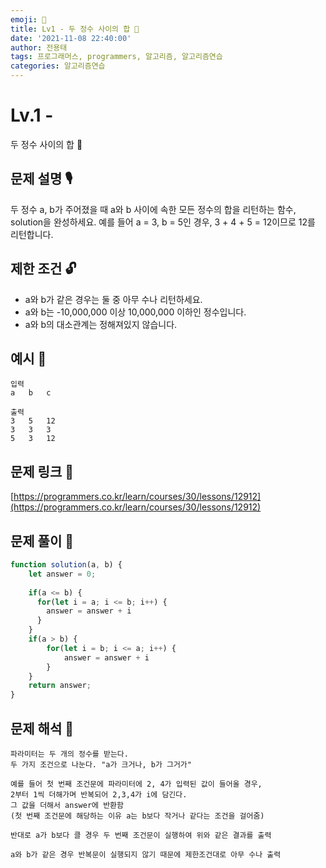 ```yaml
---
emoji: 🥸
title: Lv1 - 두 정수 사이의 합 👏
date: '2021-11-08 22:40:00'
author: 전용태
tags: 프로그래머스, programmers, 알고리즘, 알고리즘연습
categories: 알고리즘연습
---
```


# Lv.1 - 
두 정수 사이의 합 👏


## **문제 설명 🎙**

두 정수 a, b가 주어졌을 때 a와 b 사이에 속한 모든 정수의 합을 리턴하는 함수, 
solution을 완성하세요.
예를 들어 a = 3, b = 5인 경우, 3 + 4 + 5 = 12이므로 12를 리턴합니다.

## **제한 조건 🔓**

- a와 b가 같은 경우는 둘 중 아무 수나 리턴하세요.
- a와 b는 -10,000,000 이상 10,000,000 이하인 정수입니다.
- a와 b의 대소관계는 정해져있지 않습니다.

## 예시 👀

```
입력
a   b   c
```

```
출력
3   5   12
3   3   3
5   3   12
```

## 문제 링크 📎

[https://programmers.co.kr/learn/courses/30/lessons/12912](https://programmers.co.kr/learn/courses/30/lessons/12912)

## 문제 풀이 🤔

```jsx
function solution(a, b) {
    let answer = 0;
    
    if(a <= b) {
      for(let i = a; i <= b; i++) {
        answer = answer + i
      }    
    }
    if(a > b) {
        for(let i = b; i <= a; i++) {
            answer = answer + i
        }
    }
    return answer;
}
```

## 문제 해석 🥸

```
파라미터는 두 개의 정수를 받는다.
두 가지 조건으로 나눈다. "a가 크거나, b가 그거가"

예를 들어 첫 번째 조건문에 파라미터에 2, 4가 입력된 값이 들어올 경우,
2부터 1씩 더해가며 반복되어 2,3,4가 i에 담긴다.
그 값을 더해서 answer에 반환함
(첫 번째 조건문에 해당하는 이유 a는 b보다 작거나 같다는 조건을 걸어줌)

반대로 a가 b보다 클 경우 두 번째 조건문이 실행하여 위와 같은 결과를 출력

a와 b가 같은 경우 반복문이 실행되지 않기 때문에 제한조건대로 아무 수나 출력
```

<br />
<br />